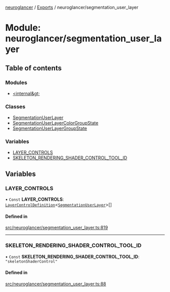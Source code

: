 [neuroglancer](../README.md) / [Exports](../modules.md) / neuroglancer/segmentation\_user\_layer

# Module: neuroglancer/segmentation\_user\_layer

## Table of contents

### Modules

- [&lt;internal\&gt;](neuroglancer_segmentation_user_layer._internal_.md)

### Classes

- [SegmentationUserLayer](../classes/neuroglancer_segmentation_user_layer.SegmentationUserLayer.md)
- [SegmentationUserLayerColorGroupState](../classes/neuroglancer_segmentation_user_layer.SegmentationUserLayerColorGroupState.md)
- [SegmentationUserLayerGroupState](../classes/neuroglancer_segmentation_user_layer.SegmentationUserLayerGroupState.md)

### Variables

- [LAYER\_CONTROLS](neuroglancer_segmentation_user_layer.md#layer_controls)
- [SKELETON\_RENDERING\_SHADER\_CONTROL\_TOOL\_ID](neuroglancer_segmentation_user_layer.md#skeleton_rendering_shader_control_tool_id)

## Variables

### LAYER\_CONTROLS

• `Const` **LAYER\_CONTROLS**: [`LayerControlDefinition`](../interfaces/neuroglancer_widget_layer_control.LayerControlDefinition.md)<[`SegmentationUserLayer`](../classes/neuroglancer_segmentation_user_layer.SegmentationUserLayer.md)\>[]

#### Defined in

[src/neuroglancer/segmentation_user_layer.ts:819](https://github.com/ActiveBrainAtlas2/neuroglancer/blob/91617476/src/neuroglancer/segmentation_user_layer.ts#L819)

___

### SKELETON\_RENDERING\_SHADER\_CONTROL\_TOOL\_ID

• `Const` **SKELETON\_RENDERING\_SHADER\_CONTROL\_TOOL\_ID**: ``"skeletonShaderControl"``

#### Defined in

[src/neuroglancer/segmentation_user_layer.ts:88](https://github.com/ActiveBrainAtlas2/neuroglancer/blob/91617476/src/neuroglancer/segmentation_user_layer.ts#L88)
